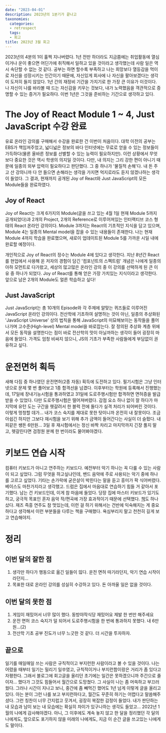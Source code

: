 ```yaml
---
date: "2023-04-01"
description: 2023년의 1분기가 끝나고
taxonomies:
  categories:
  - retrospect
  tags:
  - 회고
title: 2023년 3월 회고
---
```


2023년의 4분의 1이 훌쩍 지나버렸다. 1년 전만 하더라도 지금쯤에는 취업활동에 열심이거나 운이 좋으면 어딘가에 취직해서 일하고 있을 것이라고 생각했는데 사람 일은 역시 속단할 수 없는 것 같다. 공부는 하면 할수록 부족하고 나는 희망보다 열등감을 먹이로 자신을 성장시키는 인간이기 때문에, 자신있게 회사에 나 자신을 팔아보겠다는 생각이 도저히 들지 않았다. 1년 간의 재정비 기간을 가지기로 한 가장 큰 이유가 이것이다. 나 자신이 나를 바라볼 때 드는 자신감을 키우는 것보다, 내가 노력했음을 객관적으로 증명할 수 있는 증거가 필요하다. 이번 1년은 그것을 준비하는 기간으로 생각하고 있다.
<!-- more -->

# The Joy of React Module 1 ~ 4, Just JavaScript 수강 완료
유료 온라인 강의를 구매해서 수강을 완료한 건 이번이 처음이다. 대학 이전의 공부는 EBS가 책임져주었고, 넓디넓은 정보의 바다 인터넷에는 무료로 얻을 수 있는 정보들이 가득하다(물론 올바른 정보를 선별할 수 있는 능력이 필요하지만). 이런 상황에서 무엇보다 중요한 것은 역시 학생의 의지일 것이다. 다만, 내 의지는 그리 강한 편이 아니기 때문에 일종의 외부 압력이 필요하다고 판단했다. 그 중 하나가 '물질적 손해'다. 내 돈 주고 산 강의니까 다 안 들으면 손해라는 생각을 가지면 억지로라도 듣지 않겠나하는 생각이 들었다. 그 결과, 현재까지 공개된 Joy of React와 Just JavaScript의 모든 Module들을 완료하였다.

## Joy of React
Joy of React는 크게 6가지의 Module(글을 쓰고 있는 4월 1일 현재 Module 5까지 공개되었다)과 2개의 Project, 2개의 Reference로 이루어져있는 인터랙티브 코스 형태의 React 온라인 강의이다. Module 3까지는 React의 기초적인 지식을 담고 있으며, Module 4는 일종의 Mental model을 잡을 수 있는 내용들이 존재한다. 나는 현재 Module 4까지 학습을 완료했으며, 새로이 업데이트된 Module 5를 가까운 시일 내에 완료할 예정이다.

개인적으로 Joy of React의 정수는 Module 4에 있다고 생각한다. 지난 8년간 React를 현업에서 사용해 온 저자의 경험이 담긴 '컴포넌트의 스펙트럼' 개념은 나에게 일종의 아하 모먼트로 다가왔고, 세상의 많고많은 온라인 강의 중 이 강의를 선택하게 된 큰 이유 중 하나가 되었다. Joy of React를 통해 얻은 가장 가치있는 지식이라고 생각한다. 앞으로 남은 2개의 Module도 얼른 학습하고 싶다!

## Just JavaScript
Just JavaScript는 총 10개의 Episode와 각 주제에 알맞는 퀴즈들로 이루어진 JavaScript 온라인 강의이다. 전산학에 기초하여 설명하는 것이 아닌, 일종의 추상화된 'JavaScript Universe' 상의 법칙을 통해 JavaScript의 미묘해보이는 동작들을 풀어나가며 고수준(High-level) Mental model을 바로잡는다. 잘 정의된 추상화 계층 위에서 모든 동작을 설명한다는 점이 바로 전산학의 맛이 아닐까하는 생각이 들어 굉장히 마음에 들었다. 가격도 엄청 비싸지 않으니, JS의 기초가 부족한 사람들에게 부담없이 권유하고 싶다.

# 운전면허 획득
새해 다짐 중 하나였던 운전면허(2종 자동) 획득에 도전하고 있다. 필기시험은 그냥 인터넷으로 문제 몇 번 풀어보고 1종 합격선을 넘겼다. 이후부터는 학원에 등록해서 진행했는데, 17일에 장내기능시험을 통과하였고 31일에 도로주행시험만 합격하면 면허증을 발급받을 수 있었다. 다만 도로주행시험은 떨어져버렸다. 감점 요소 하나 없이 잘 하다가 마지막에 유턴 도는 구간을 헷갈려서 한 블럭 전에 돌다가 실격 처리가 되어버린 것이다. 이렇게 멍청할 데가... 내가 코스 숙지를 제대로 못한 탓이니까 온전히 내 잘못이다. 조금 아쉽긴 하지만 그보다 재시험을 보기 위해 추가 금액이 들어간다는 사실이 더 슬펐다. 내 피같은 쌩돈 6만원... 3일 후 재시험에서는 정신 바짝 차리고 마지막까지 긴장 풀지 말고, 헷갈린다면 검정원 분께 한 번이라도 물어봐야겠다.

# 키보드 연습 시작
컴퓨터 키보드가 아니고 연주하는 키보드다. 예전부터 악기 하나는 꼭 다룰 수 있는 사람이 되고 싶었다. 그럼 무엇을 하고싶냐인데, 밴드 음악에 주로 사용되는 악기 중에 하나를 고르고 싶었다. 기타는 손가락에 굳은살이 박힌다는 말을 듣고 흥미가 팍 식어버렸다. 베이스도 마찬가지라고 생각했고. 드럼은 집에서 마음대로 연습하기 힘들 거 같아서 포기했다. 남는 건 키보드인데, 이게 참 마음에 들었다. 당장 집에 마스터 키보드가 있기도 하고, 궁극적 목표인 혼자 음악 작/편곡에 가장 효과적이기 때문에 선택했다. [책](https://product.kyobobook.co.kr/detail/S000001967728)도 하나 샀다. 재즈 즉흥 연주도 참 멋있는데, 이런 걸 하기 위해서는 건반에 익숙해지는 게 중요하다고 생각해서 이런 부분들을 다루는 책을 구매했다. 욕심부리지 말고 천천히 길게 보고 연습해야지.

# 정리

## 이번 달의 잘한 점

1. 생각만 하다가 행동으로 옮긴 일들이 많다. 운전 면허 따기라던지, 악기 연습 시작이라던지...
2. 목표한 대로 온라인 강의를 성실히 수강하고 있다. 돈 아까울 일은 없을 것이다.

## 이번 달의 못한 점

1. 게임이 재밌어서 너무 많이 했다. 동방야작식당 재밌어요 제발 한 번만 해주세요
2. 운전 면허 코스 숙지가 덜 되어서 도로주행시험을 한 번에 통과하지 못했다. 내 6만원...(2)
3. 전산학 기초 공부 진도가 너무 느긋한 것 같다. 더 시간을 투자하자.

## 끝으로
일기를 매일매일 쓰는 사람은 규칙적이고 부지런한 사람이라고 볼 수 있을 것이다. 나는 어렸을 때부터 일기는 밀리기 일쑤였고, 규칙적이거나 부지런함이랑은 거리가 좀 있다고 자평한다. 그래서 블로그에 회고글을 올리던 초기에는 일간은 못하겠으니까 주간으로 줄이자... 했다가 그것도 힘들어서 월간으로 도망쳤다. 그 사실이 나는 좀 머쓱하고 부끄러웠다. 그러나 시간이 지나고 보니, 중간에 좀 빼먹긴 했어도 1년 넘게 이렇게 글을 올리고 있다. 아는 분이 그런 나를 보고 부지런하다고, 월간도 꾸준히 하기는 어렵다고 말씀해주셨다. 그런 칭찬이 너무 간지럽고 웃겨서, 굉장히 복잡한 감정이 들었다. 내가 판단하는 내 모습과 남이 보는 내 모습에는 확실히 차이가 있구나하는 생각도 들었고... 2022년 1월의 나에게 감사해야겠다. 아니, 그 이후에도 계속 놓지 않고 한 달을 정리했던 각 달의 나에게도, 앞으로도 포기하지 않을 미래의 나에게도, 지금 이 순간 글을 쓰고있는 나에게도 말이다.